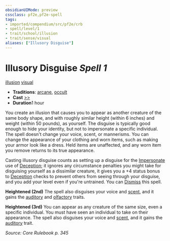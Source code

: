 ```yaml
---
obsidianUIMode: preview
cssclass: pf2e,pf2e-spell
tags:
- imported/compendium/src/pf2e/crb
- spell/level/1
- trait/school/illusion
- trait/sense/visual
aliases: ["Illusory Disguise"]
---
```

# Illusory Disguise *Spell 1*   
[illusion](illusion.md)  [visual](visual.md)  

- **Traditions**: [arcane](arcane.md), [occult](occult.md)
- **Cast** [>>](chapter-9-playing-the-game.md#Actions "Two-Action") 
- **Duration**1 hour

You create an illusion that causes you to appear as another creature of the same body shape, and with roughly similar height (within 6 inches) and weight (within 50 pounds), as yourself. The disguise is typically good enough to hide your identity, but not to impersonate a specific individual. The spell doesn't change your voice, scent, or mannerisms. You can change the appearance of your clothing and worn items, such as making your armor look like a dress. Held items are unaffected, and any worn item you remove returns to its true appearance.

Casting illusory disguise counts as setting up a disguise for the [Impersonate](impersonate.md) use of [Deception](../skills.md#Deception); it ignores any circumstance penalties you might take for disguising yourself as a dissimilar creature, it gives you a +4 status bonus to [Deception](../skills.md#Deception) checks to prevent others from seeing through your disguise, and you add your level even if you're untrained. You can [Dismiss](dismiss.md) this spell.

**Heightened (2nd)** The spell also disguises your voice and [scent](scent.md), and it gains the [auditory](auditory.md) and [olfactory](olfactory-b1.md) traits.

**Heightened (3rd)** You can appear as any creature of the same size, even a specific individual. You must have seen an individual to take on their appearance. The spell also disguises your voice and [scent](scent.md), and it gains the [auditory](auditory.md) trait.

*Source: Core Rulebook p. 345*
